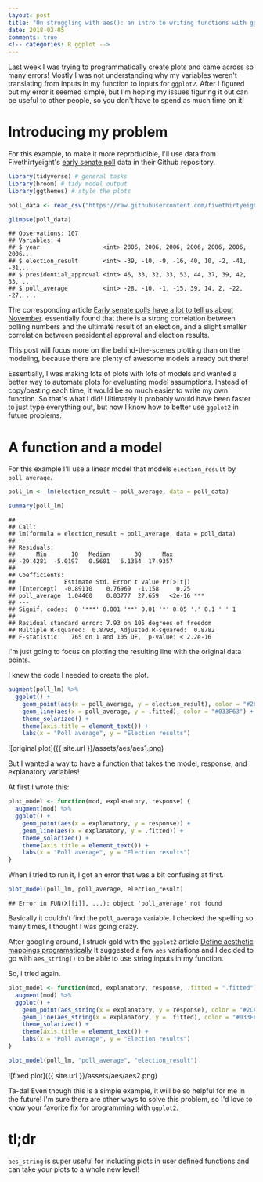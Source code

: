 ```yaml
---
layout: post
title: "On struggling with aes(): an intro to writing functions with ggplot outputs"
date: 2018-02-05
comments: true
<!-- categories: R ggplot -->
---
```



Last week I was trying to programmatically create plots and came across so many errors! Mostly I was not understanding why my variables weren't translating from inputs in my function to inputs for `ggplot2`. After I figured out my error it seemed simple, but I'm hoping my issues figuring it out can be useful to other people, so you don't have to spend as much time on it!

Introducing my problem
======================

For this example, to make it more reproducible, I'll use data from Fivethirtyeight's [early senate poll](https://github.com/fivethirtyeight/data/tree/master/early-senate-polls) data in their Github repository.

``` r
library(tidyverse) # general tasks
library(broom) # tidy model output
library(ggthemes) # style the plots

poll_data <- read_csv("https://raw.githubusercontent.com/fivethirtyeight/data/master/early-senate-polls/early-senate-polls.csv")

glimpse(poll_data)
```

    ## Observations: 107
    ## Variables: 4
    ## $ year                  <int> 2006, 2006, 2006, 2006, 2006, 2006, 2006...
    ## $ election_result       <int> -39, -10, -9, -16, 40, 10, -2, -41, -31,...
    ## $ presidential_approval <int> 46, 33, 32, 33, 53, 44, 37, 39, 42, 33, ...
    ## $ poll_average          <int> -28, -10, -1, -15, 39, 14, 2, -22, -27, ...

The corresponding article [Early senate polls have a lot to tell us about November](https://fivethirtyeight.com/features/early-senate-polls-have-plenty-to-tell-us-about-november/). essentially found that there is a strong correlation between polling numbers and the ultimate result of an election, and a slight smaller correlation between presidential approval and election results.

This post will focus more on the behind-the-scenes plotting than on the modeling, because there are plenty of awesome models already out there!

Essentially, I was making lots of plots with lots of models and wanted a better way to automate plots for evaluating model assumptions. Instead of copy/pasting each time, it would be so much easier to write my own function. So that's what I did! Ultimately it probably would have been faster to just type everything out, but now I know how to better use `ggplot2` in future problems.

A function and a model
======================

For this example I'll use a linear model that models `election_result` by `poll_average`.

``` r
poll_lm <- lm(election_result ~ poll_average, data = poll_data)

summary(poll_lm)
```

    ## 
    ## Call:
    ## lm(formula = election_result ~ poll_average, data = poll_data)
    ## 
    ## Residuals:
    ##      Min       1Q   Median       3Q      Max 
    ## -29.4281  -5.0197   0.5601   6.1364  17.9357 
    ## 
    ## Coefficients:
    ##              Estimate Std. Error t value Pr(>|t|)    
    ## (Intercept)  -0.89110    0.76969  -1.158     0.25    
    ## poll_average  1.04460    0.03777  27.659   <2e-16 ***
    ## ---
    ## Signif. codes:  0 '***' 0.001 '**' 0.01 '*' 0.05 '.' 0.1 ' ' 1
    ## 
    ## Residual standard error: 7.93 on 105 degrees of freedom
    ## Multiple R-squared:  0.8793, Adjusted R-squared:  0.8782 
    ## F-statistic:   765 on 1 and 105 DF,  p-value: < 2.2e-16

I'm just going to focus on plotting the resulting line with the original data points.

I knew the code I needed to create the plot.

``` r
augment(poll_lm) %>%
  ggplot() +
    geom_point(aes(x = poll_average, y = election_result), color = "#2CA58D") +
    geom_line(aes(x = poll_average, y = .fitted), color = "#033F63") + 
    theme_solarized() +
    theme(axis.title = element_text()) +
    labs(x = "Poll average", y = "Election results")
```

![original plot]({{ site.url }}/assets/aes/aes1.png)

But I wanted a way to have a function that takes the model, response, and explanatory variables!

At first I wrote this:

``` r
plot_model <- function(mod, explanatory, response) {
  augment(mod) %>%
  ggplot() +
    geom_point(aes(x = explanatory, y = response)) +
    geom_line(aes(x = explanatory, y = .fitted)) +
    theme_solarized() +
    theme(axis.title = element_text()) +
    labs(x = "Poll average", y = "Election results")
}
```

When I tried to run it, I got an error that was a bit confusing at first.

``` r
plot_model(poll_lm, poll_average, election_result)
```

    ## Error in FUN(X[[i]], ...): object 'poll_average' not found


Basically it couldn't find the `poll_average` variable. I checked the spelling so many times, I thought I was going crazy.

After googling around, I struck gold with the `ggplot2` article [Define aesthetic mappings programatically](http://ggplot2.tidyverse.org/reference/aes_.html) It suggested a few `aes` variations and I decided to go with `aes_string()` to be able to use string inputs in my function.

So, I tried again.

``` r
plot_model <- function(mod, explanatory, response, .fitted = ".fitted") {
  augment(mod) %>%
  ggplot() +
    geom_point(aes_string(x = explanatory, y = response), color = "#2CA58D") +
    geom_line(aes_string(x = explanatory, y = .fitted), color = "#033F63") +
    theme_solarized() +
    theme(axis.title = element_text()) +
    labs(x = "Poll average", y = "Election results")
}

plot_model(poll_lm, "poll_average", "election_result")
```

![fixed plot]({{ site.url }}/assets/aes/aes2.png)

Ta-da! Even though this is a simple example, it will be so helpful for me in the future! I'm sure there are other ways to solve this problem, so I'd love to know your favorite fix for programming with `ggplot2`.

tl;dr
=====

`aes_string` is super useful for including plots in user defined functions and can take your plots to a whole new level!
